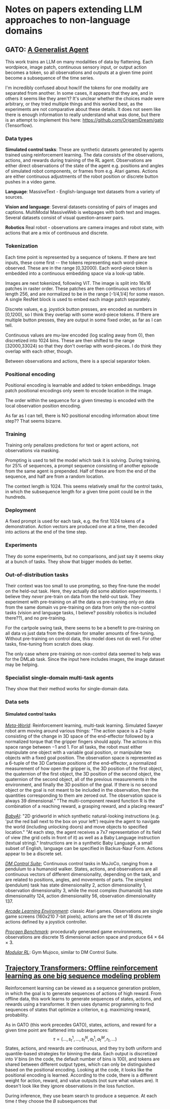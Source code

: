 # Notes on papers extending LLM approaches to non-language domains

## GATO: [A Generalist Agent](https://arxiv.org/pdf/2205.06175v3.pdf)

This work trains an LLM on many modalities of data by flattening. Each wordpiece, image patch, continuous sensory input, or output action becomes a token, so all observations and outputs at a given time point become a subsequence of the time series. 

I'm incredibly confused about how/if the tokens for one modality are separated from another. In some cases, it appears that they are, and in others it seems like they aren't? It's unclear whether the choices made were arbitrary, or they tried multiple things and this worked best, as the experiments are  not comparative about these details. It does not seem like there is enough information to really understand what was done, but there is an attempt to implement this here: https://github.com/OrigamiDream/gato (Tensorflow). 

### Data types

**Simulated control tasks**: These are synthetic datasets generated by agents trained using reinforcement learning. The data consists of the observations, actions, and rewards during training of the RL agent. Observations are either direct observations of the state of the agent e.g. positions and angles of simulated robot components, or frames from e.g. Atari games. Actions are either continuous adjustments of the robot position or discrete button pushes in a video game. 

**Language**: MassiveText - English-language text datasets from a variety of sources. 

**Vision and language**: Several datasets consisting of pairs of images and captions. MultiModal MassiveWeb is webpages with both text and images. Several datasets consist of visual question-answer pairs. 

**Robotics** Real robot - observations are camera images and robot state, with actions that are a mix of continuous and discrete. 

### Tokenization

Each time point is represented by a sequence of tokens. If there are text inputs, these come first -- the tokens representing each word-piece observed. These are in the range \[0,32000). Each word-piece token is embedded into a continuous embedding space via a look-up table. 

Images are next tokenized, following ViT. The image is split into 16x16 patches in raster order. These patches are then continuous vectors of length 256, and are normalized to be in the range [-1/4,1/4] for some reason. A single ResNet block is used to embed each image patch separately. 

Discrete values, e.g. joystick button presses, are encoded as numbers in \[0,1200), so I think they overlap with some word-piece tokens. If there are multiple button presses, they are output in some fixed order, as far as I can tell. 

Continuous values are mu-law encoded (log scaling away from 0), then discretized into 1024 bins. These are then shifted to the range \[32000,33024) so that they don't overlap with word-pieces. I do think they overlap with each other, though. 

Between observations and actions, there is a special separator token. 

### Positional encoding

Positional encoding is learnable and added to token embeddings. Image patch positional encodings only seem to encode location in the image. 

The order within the sequence for a given timestep is encoded  with the local observation position encoding. 

As far as I can tell, there is NO positional encoding information about time step?? That seems bizarre.

### Training

Training only penalizes predictions for text or agent actions, not observations via masking. 

Prompting is used to tell the model which task it is solving. During training, for 25% of sequences, a prompt sequence consisting of another episode from the same agent is prepended. Half of these are from the end of the sequence, and half are from a random location. 

The context length is 1024. This seems relatively small for the control tasks, in which the subsequence length for a given time point could be in the hundreds. 

### Deployment

A fixed prompt is used for each task, e.g. the first 1024 tokens of a demonstration. Action vectors are produced one at a time, then decoded into actions at the end of the time step. 

### Experiments

They do some experiments, but no comparisons, and just say it seems okay at a bunch of tasks. They show that bigger models do better. 

### Out-of-distribution tasks

Their context was too small to use prompting, so they fine-tune the model on the held-out task. Here, they actually did some ablation experimeents. I believe they *never* pre-train on data from the held-out task. They experiment with pre-training on all the data vs pre-training only on data from the same domain vs pre-training on data from only the non-control tasks (vision and language tasks, I believe? possibly robotics is included there??), and no pre-training. 

For the cartpole swing task, there seems to be a benefit to pre-training on all data vs just data from the domain for smaller amounts of fine-tuning. Without pre-training on control data, this model does not do well. For other tasks, fine-tuning from scratch does okay.

The only case where pre-training on non-control data seemed to help was for the DMLab task. Since the input here includes images, the image dataset may be helping. 

### Specialist single-domain multi-task agents

They show that their method works for single-domain data. 

### Data sets

#### Simulated control tasks

*[Meta-World](https://meta-world.github.io/)*: Reinforcement learning, multi-task learning. Simulated Sawyer robot arm moving around various things:
"The action space is a 2-tuple consisting of the change in 3D space of the end-effector followed by a normalized torque that the gripper fingers should apply. The actions in this space range between −1 and 1. For all tasks, the robot must either manipulate one object with a variable goal position, or manipulate two objects with a fixed goal position. The observation space is represented as a 6-tuple of the 3D Cartesian positions of the end-effector, a normalized measurement of how open the gripper is, the 3D position of the first object, the quaternion of the first object, the 3D position of the second object, the quaternion of the second object, all of the previous measurements in the environment, and finally the 3D position of the goal. If there is no second object or the goal is not meant to be included in the observation, then the quantities corresponding to them are zeroed
out. The observation space is always 39 dimensional."
"The multi-component reward function R is the combination of a reaching reward, a grasping reward, and a placing reward"

*[BabyAI](https://arxiv.org/abs/1810.08272)*: 
"2D gridworld in which synthetic natural-looking instructions (e.g. 'put the red ball next to the box on your left') require the agent
to navigate the world (including unlocking doors) and move objects to specified location." 
"At each step, the agent receives a 7x7 representation of its field of view (the grid cells in front of it) as well as a Baby Language instruction (textual string)."
Instructions are in a synthetic Baby Language, a small subset of English, language can be specified in Backus-Naur Form. Actions appear to be a discrete set. 

*[DM Control Suite](https://arxiv.org/pdf/1801.00690v1.pdf)*; Continuous control tasks in MuJoCo, ranging from a pendulum to a humanoid walker. States, actions, and observations are all continuous vectors of different dimensionality, depending on the task, and are related to positions, angles, and movements of parts. The simplest (pendulum) task has state dimensionality 2, action dimensionality 1, observation dimensionality 3, while the most complex (humanoid) has state dimensionality 124, action dimensionality 56, observation dimensionality 137. 

*[Arcade Learning Environment](https://arxiv.org/abs/1207.4708)*: classic Atari games. Observations are single game screens (160x210 7-bit pixels), actions are the set of 18 discrete actions defined by a joystick controller.

*[Procgen Benchmark](https://arxiv.org/pdf/1912.01588.pdf)*: procedurally generated game environments, observations are  discrete 15
dimensional action space and produce 64 × 64 × 3. 

*[Modular RL](https://wenlong.page/modular-rl)*: Gym Mujoco, similar to DM Control Suite. 

## [Trajectory Transformers: Offline reinforcement learning as one big sequence modeling problem](https://github.com/JannerM/trajectory-transformer)

Reinforcement learning can be viewed as a sequence generation problem, in which the goal is to generate sequences of actions of high reward. From offline data, this work learns to generate sequences of states, actions, and rewards using a transformer. It then uses dynamic programming to find sequences of states that optimize a criterion, e.g. maximizing reward, probability. 

As in GATO (this work precedes GATO), states, actions, and reward for a given time point are flattened into subsequences:
$$\tau = (...,s_t^1,...,s_t^N,a_t^1,a_t^M,r_t,...)$$
States, actions, and rewards are continuous, and they try both uniform and quantile-based strategies for binning the data. Each output is discretized into $V$ bins (in the code, the default number of bins is 100), and tokens are shared between different output types, which can only be distinguished based on the positional encoding. Looking at the code, it looks like the positional encoding is learned. According to the code, there is a different weight for action, reward, and value outputs (not sure what values are). It doesn't look like they ignore observations in the loss function. 

During inference, they use beam search to produce a sequence. At each time $t$ they choose the $B$ subsequences that 

